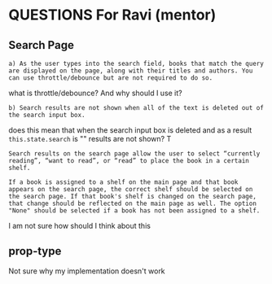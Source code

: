 # QUESTIONS For Ravi (mentor)

## Search Page
```text
a) As the user types into the search field, books that match the query are displayed on the page, along with their titles and authors. You can use throttle/debounce but are not required to do so.
```

what is throttle/debounce? And why should I use it?

```text
b) Search results are not shown when all of the text is deleted out of the search input box.
```

does this mean that when the search input box is deleted and as a result `this.state.search` is "" results are not shown? T

```text
Search results on the search page allow the user to select “currently reading”, “want to read”, or “read” to place the book in a certain shelf.

If a book is assigned to a shelf on the main page and that book appears on the search page, the correct shelf should be selected on the search page. If that book's shelf is changed on the search page, that change should be reflected on the main page as well. The option "None" should be selected if a book has not been assigned to a shelf.
```

I am not sure how should I think about this

## prop-type

Not sure why my implementation doesn't work